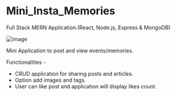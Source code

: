 # Mini_Insta_Memories
Full Stack MERN Application.(React, Node.js, Express & MongoDB)

![image](https://user-images.githubusercontent.com/32799999/183385656-346b3152-cf5a-4f8b-bd77-c4ec3b1c42e4.png)

Mini Application to post and view events/memories.

Functionalities - 
- CRUD application for sharing posts and articles.
- Option add images and tags.
- User can like post and application will display likes count.
